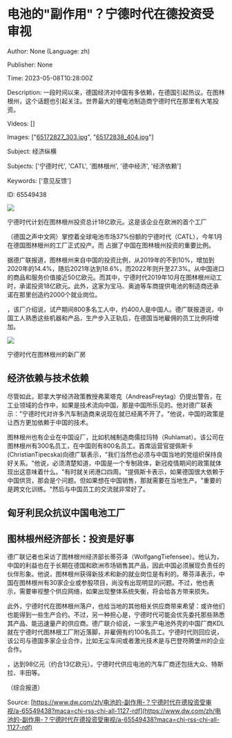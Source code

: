 # 电池的"副作用"？宁德时代在德投资受审视

Author: None (Language: zh)

Publisher: None

Time: 2023-05-08T10:28:00Z

Description: 一段时间以来，德国经济对中国有多依赖，在德国引起热议。在图林根州，这个话题也引起关注。世界最大的锂电池制造商宁德时代在那里有大笔投资。

Videos: []

Images: ["[65172827_303.jpg](https://static.dw.com/image/65172827_303.jpg)", "[65172838_404.jpg](https://static.dw.com/image/65172838_404.jpg)"]

Subject: 经济纵横

Subjects: ['宁德时代', 'CATL', '图林根州', '德中经济', '经济依赖']

Keywords: ['意见反馈']

ID: 65549438

<!--METADATA-->

[ ![](../Images/2023-05-08T10-28-00Z/65172827_303.jpg)](https://www.dw.com/zh/overlay/image/article/65549438/65172827)

宁德时代计划在图林根州投资总计18亿欧元。这是该企业在欧洲的首个工厂

（德国之声中文网）掌控着全球电池市场37%份额的宁德时代（CATL），今年1月在德国图林根州的工厂正式投产。而 [](https://www.dw.com/zh/zh/宁德时代在欧美投资遭遇阻力/a-64944983) 占据了中国在图林根州投资的重要比例。

据德广联报道，图林根州来自中国的投资比例，从2019年的不到10%，增加到2020年的14.4%，随后2021年达到18.6%，而2022年则升至27.3%。从中国进口的商品和服务价值接近50亿欧元。而其中，宁德时代2019年10月在图林根州动工时，承诺投资18亿欧元。此外，这家为宝马、奥迪等车商提供电池的制造商还承诺在那里创造约2000个就业岗位。

[ ](https://www.dw.com/zh/zh/不忧欧中关系-中国电池厂商正式在德国量产/a-64539329)，该厂介绍说，试产期间800多名工人中，约400人是中国人。德广联报道说，中国工人熟悉这些机器和产品，生产步入正轨后，在德国当地雇佣的员工比例将增加。

![](../Images/2023-05-08T10-28-00Z/65172838_404.jpg)

宁德时代在图林根州的新厂房

##  经济依赖与技术依赖

尽管如此，耶拿大学经济政策教授弗莱塔克（AndreasFreytag）仍提出警告，在工业领域的合作中，如果是技术流向中国，那是中国所乐见的。他对德广联表示："宁德时代对许多汽车制造商来说现在就已经离不开了。"他说，中国的政策是让西方更加依赖于中国的技术。

图林根州也有企业在中国设厂，比如机械制造商儒拉玛特（Ruhlamat）。该公司在图林根州有300名员工，在中国则有800名员工。首席运营官提佩斯卡(ChristianTipecska)向德广联表示，"我们当然也必须与中国当地的党组织保持良好关系。"他说，必须清楚知道，中国是一个专制政体，新冠疫情期间的政策就体现出这意味着什么。"有时就关闭港口四周。"提佩斯卡表示，如果德国很大依赖于中国供货，那会是个问题。但如果想在中国销售，那就需要在当地生产。"重要的是跨文化训练。"然后与中国员工的交流就非常好了。

##  匈牙利民众抗议中国电池工厂

##  图林根州经济部长：投资是好事

德广联记者也采访了图林根州经济部长蒂芬泽（WolfgangTiefensee）。他认为，中国的利益也在于长期在德国和欧洲市场销售其产品，因此中国必须展现负责任的伙伴形象。他说，图林根州获得新技术和新的就业岗位是有利的。蒂芬泽表示，中国在图林根州有30家企业或参股项目，尚没有出现明显的问题。不过，他也表示，需要审视整个供应网络，如果出现整体系统失衡，将会给各方带来损失。

此外，宁德时代在图林根州落户，也给当地的其他相关供应商带来希望：或许他们也能得到一些生产合约。不过，另一种担心是，宁德时代可能会优先委托那些熟悉其产品、能迅速量产的供应商。德广联介绍说，一家生产电池外壳的中国厂商KDL就在宁德时代图林根工厂附近落脚，并雇佣有约100名员工。宁德时代则回应说，该公司与德国多家企业合作，比如无尘车间或者激光技术是与巴登符腾堡州的企业合作。

[ ](https://www.dw.com/zh/zh/宁德时代电池市占全球第一-习近平亦喜亦忧/a-64909967)，达到98亿元（约合13亿欧元）。宁德时代供应电池的汽车厂商还包括大众、特斯拉、丰田等。

（综合报道）

Source: [https://www.dw.com/zh/电池的-副作用-？宁德时代在德投资受审视/a-65549438?maca=chi-rss-chi-all-1127-rdf](https://www.dw.com/zh/电池的-副作用-？宁德时代在德投资受审视/a-65549438?maca=chi-rss-chi-all-1127-rdf)